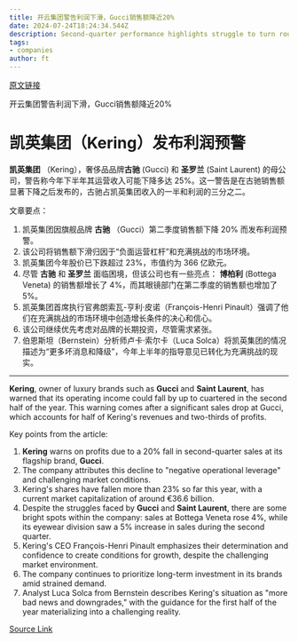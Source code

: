 ```yaml
---
title: 开云集团警告利润下滑，Gucci销售额降近20%
date: 2024-07-24T18:24:34.544Z
description: Second-quarter performance highlights struggle to turn round Paris-based luxury company
tags: 
- companies
author: ft
---
```


[原文链接](https://ft.com/content/565099af-2399-4556-a8fd-be68b73261c6)

开云集团警告利润下滑，Gucci销售额降近20%

# 凯英集团（Kering）发布利润预警

**凯英集团** （Kering），奢侈品品牌**古驰** (Gucci) 和 **圣罗兰** (Saint Laurent) 的母公司，警告称今年下半年其运营收入可能下降多达 25%。这一警告是在古驰销售额显著下降之后发布的，古驰占凯英集团收入的一半和利润的三分之二。

文章要点：

1. 凯英集团因旗舰品牌 **古驰** （Gucci）第二季度销售额下降 20% 而发布利润预警。
2. 该公司将销售额下滑归因于“负面运营杠杆”和充满挑战的市场环境。
3. 凯英集团今年股价已下跌超过 23%，市值约为 366 亿欧元。
4. 尽管 **古驰** 和 **圣罗兰** 面临困境，但该公司也有一些亮点： **博柏利** (Bottega Veneta) 的销售额增长了 4%，而其眼镜部门在第二季度的销售额也增加了 5%。
5. 凯英集团首席执行官弗朗索瓦-亨利·皮诺（François-Henri Pinault）强调了他们在充满挑战的市场环境中创造增长条件的决心和信心。
6. 该公司继续优先考虑对品牌的长期投资，尽管需求紧张。
7. 伯恩斯坦（Bernstein）分析师卢卡·索尔卡（Luca Solca）将凯英集团的情况描述为“更多坏消息和降级”，今年上半年的指导意见已转化为充满挑战的现实。

---

 **Kering**, owner of luxury brands such as **Gucci** and **Saint Laurent**, has warned that its operating income could fall by up to cuartered in the second half of the year. This warning comes after a significant sales drop at Gucci, which accounts for half of Kering's revenues and two-thirds of profits.

Key points from the article:
1. **Kering** warns on profits due to a 20% fall in second-quarter sales at its flagship brand, **Gucci**.
2. The company attributes this decline to "negative operational leverage" and challenging market conditions.
3. Kering's shares have fallen more than 23% so far this year, with a current market capitalization of around €36.6 billion.
4. Despite the struggles faced by **Gucci** and **Saint Laurent**, there are some bright spots within the company: sales at Bottega Veneta rose 4%, while its eyewear division saw a 5% increase in sales during the second quarter.
5. Kering's CEO François-Henri Pinault emphasizes their determination and confidence to create conditions for growth, despite the challenging market environment.
6. The company continues to prioritize long-term investment in its brands amid strained demand.
7. Analyst Luca Solca from Bernstein describes Kering's situation as "more bad news and downgrades," with the guidance for the first half of the year materializing into a challenging reality.

[Source Link](https://ft.com/content/565099af-2399-4556-a8fd-be68b73261c6)

